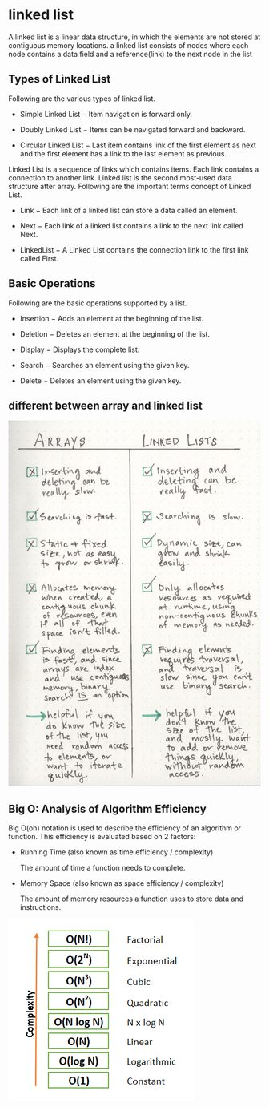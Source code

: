 # linked list

A linked list is a linear data structure, in which the elements are not stored at contiguous memory locations.
a linked list consists of nodes where each node contains a data field and a reference(link) to the next node in the list

## Types of Linked List

Following are the various types of linked list.

- Simple Linked List − Item navigation is forward only.

- Doubly Linked List − Items can be navigated forward and   backward.

- Circular Linked List − Last item contains link of the first element as next and the first element has a link to the last element as previous.

Linked List is a sequence of links which contains items. Each link contains a connection to another link. Linked list is the second most-used data structure after array. Following are the important terms concept of Linked List.

- Link − Each link of a linked list can store a data called an element.

- Next − Each link of a linked list contains a link to the next link called Next.

- LinkedList − A Linked List contains the connection link to the first link called First.

## Basic Operations

Following are the basic operations supported by a list.

- Insertion − Adds an element at the beginning of the list.

- Deletion − Deletes an element at the beginning of the list.

- Display − Displays the complete list.

- Search − Searches an element using the given key.

- Delete − Deletes an element using the given key.

## different between array and linked list

![sql 1](pic/arrayvslinkedlist.jpeg "1")

## Big O: Analysis of Algorithm Efficiency

Big O(oh) notation is used to describe the efficiency of an algorithm or function. This efficiency is evaluated based on 2 factors:

- Running Time (also known as time efficiency / complexity)

    The amount of time a function needs to complete.

- Memory Space (also known as space efficiency / complexity)

    The amount of memory resources a function uses to store data and instructions.

![Bigo](pic/bigo.png "1")
